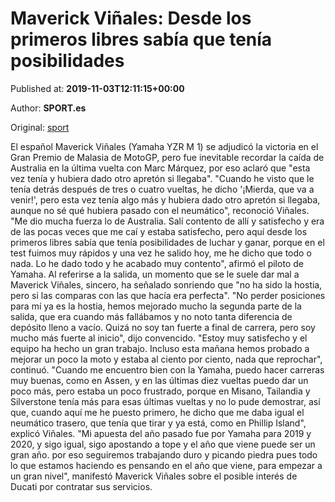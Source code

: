 
# Maverick Viñales: Desde los primeros libres sabía que tenía posibilidades

Published at: **2019-11-03T12:11:15+00:00**

Author: **SPORT.es**

Original: [sport](https://www.sport.es/es/noticias/motor/moto-gp/maverick-vinales-desde-los-primeros-libres-sabia-que-tenia-posibilidades-7712447)

El español Maverick Viñales (Yamaha YZR M 1) se adjudicó la victoria en el Gran Premio de Malasia de MotoGP, pero fue inevitable recordar la caída de Australia en la última vuelta con Marc Márquez, por eso aclaró que "esta vez tenía y hubiera dado otro apretón si llegaba".
"Cuando he visto que le tenía detrás después de tres o cuatro vueltas, he dicho '¡Mierda, que va a venir!', pero esta vez tenía algo más y hubiera dado otro apretón si llegaba, aunque no sé qué hubiera pasado con el neumático", reconoció Viñales.
"Me dio mucha fuerza lo de Australia. Salí contento de allí y satisfecho y era de las pocas veces que me caí y estaba satisfecho, pero aquí desde los primeros libres sabía que tenía posibilidades de luchar y ganar, porque en el test fuimos muy rápidos y una vez he salido hoy, me he dicho que todo o nada. Lo he dado todo y he acabado muy contento", afirmó el piloto de Yamaha.
Al referirse a la salida, un momento que se le suele dar mal a Maverick Viñales, sincero, ha señalado sonriendo que "no ha sido la hostia, pero si las comparas con las que hacía era perfecta".
"No perder posiciones para mí ya es la hostia, hemos mejorado mucho la segunda parte de la salida, que era cuando más fallábamos y no noto tanta diferencia de depósito lleno a vacío. Quizá no soy tan fuerte a final de carrera, pero soy mucho más fuerte al inicio", dijo convencido.
"Estoy muy satisfecho y el equipo ha hecho un gran trabajo. Incluso esta mañana hemos probado a mejorar un poco la moto y estaba al ciento por ciento, nada que reprochar", continuó.
"Cuando me encuentro bien con la Yamaha, puedo hacer carreras muy buenas, como en Assen, y en las últimas diez vueltas puedo dar un poco más, pero estaba un poco frustrado, porque en Misano, Tailandia y Silverstone tenía más para esas últimas vueltas y no lo pude demostrar, así que, cuando aquí me he puesto primero, he dicho que me daba igual el neumático trasero, que tenía que tirar y ya está, como en Phillip Island", explicó Viñales.
"Mi apuesta del año pasado fue por Yamaha para 2019 y 2020, y sigo igual, sigo apostando a tope y el año que viene puede ser un gran año. por eso seguiremos trabajando duro y picando piedra pues todo lo que estamos haciendo es pensando en el año que viene, para empezar a un gran nivel", manifestó Maverick Viñales sobre el posible interés de Ducati por contratar sus servicios.
